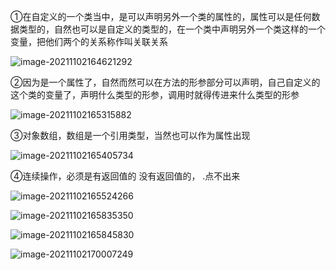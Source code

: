 ①在自定义的一个类当中，是可以声明另外一个类的属性的，属性可以是任何数据类型的，自然也可以是自定义的类型的，在一个类中声明另外一个类这样的一个变量，把他们两个的关系称作叫关联关系

![image-20211102164621292](D:\TyporaPhoto\image-20211102164621292.png)

②因为是一个属性了，自然而然可以在方法的形参部分可以声明，自己自定义的这个类的变量了，声明什么类型的形参，调用时就得传进来什么类型的形参

![image-20211102165315882](D:\TyporaPhoto\image-20211102165315882.png)

③对象数组，数组是一个引用类型，当然也可以作为属性出现

![image-20211102165405734](D:\TyporaPhoto\image-20211102165405734.png)

④连续操作，必须是有返回值的 没有返回值的， .点不出来

![image-20211102165524266](D:\TyporaPhoto\image-20211102165524266.png)

![image-20211102165835350](D:\TyporaPhoto\image-20211102165835350.png)

![image-20211102165845830](D:\TyporaPhoto\image-20211102165845830.png)

![image-20211102170007249](D:\TyporaPhoto\image-20211102170007249.png)


